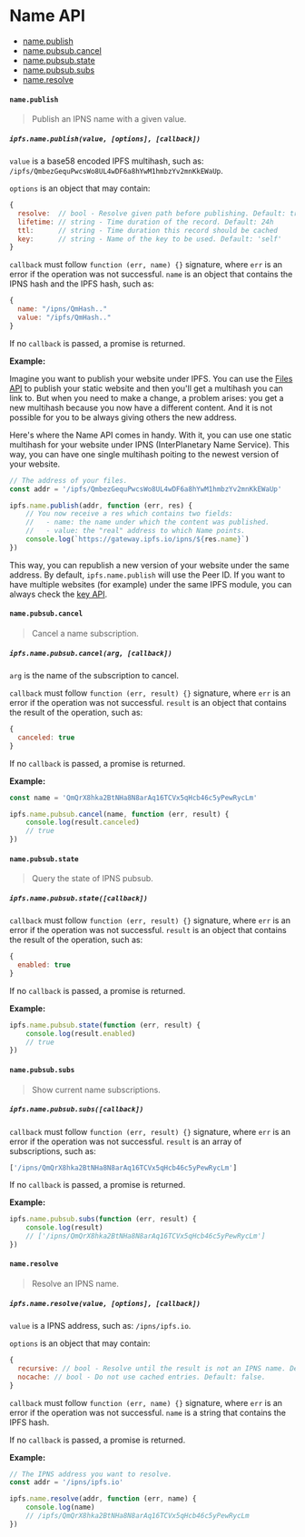 # Name API

* [name.publish](#namepublish)
* [name.pubsub.cancel](#namepubsubcancel)
* [name.pubsub.state](#namepubsubstate)
* [name.pubsub.subs](#namepubsubsubs)
* [name.resolve](#nameresolve)

#### `name.publish`

> Publish an IPNS name with a given value.

##### `ipfs.name.publish(value, [options], [callback])`

`value` is a base58 encoded IPFS multihash, such as: `/ipfs/QmbezGequPwcsWo8UL4wDF6a8hYwM1hmbzYv2mnKkEWaUp`.

`options` is an object that may contain:

```JavaScript
{
  resolve:  // bool - Resolve given path before publishing. Default: true
  lifetime: // string - Time duration of the record. Default: 24h
  ttl:      // string - Time duration this record should be cached
  key:      // string - Name of the key to be used. Default: 'self'
}
```

`callback` must follow `function (err, name) {}` signature, where `err` is an error if the operation was not successful. `name` is an object that contains the IPNS hash and the IPFS hash, such as:

```JavaScript
{
  name: "/ipns/QmHash.."
  value: "/ipfs/QmHash.."
}
```

If no `callback` is passed, a promise is returned.

**Example:**

Imagine you want to publish your website under IPFS. You can use the [Files API](./FILES.md) to publish your static website and then you'll get a multihash you can link to. But when you need to make a change, a problem arises: you get a new multihash because you now have a different content. And it is not possible for you to be always giving others the new address.

Here's where the Name API comes in handy. With it, you can use one static multihash for your website under IPNS (InterPlanetary Name Service). This way, you can have one single multihash poiting to the newest version of your website.

```JavaScript
// The address of your files.
const addr = '/ipfs/QmbezGequPwcsWo8UL4wDF6a8hYwM1hmbzYv2mnKkEWaUp'

ipfs.name.publish(addr, function (err, res) {
    // You now receive a res which contains two fields:
    //   - name: the name under which the content was published.
    //   - value: the "real" address to which Name points.
    console.log(`https://gateway.ipfs.io/ipns/${res.name}`)
})
```

This way, you can republish a new version of your website under the same address. By default, `ipfs.name.publish` will use the Peer ID. If you want to have multiple websites (for example) under the same IPFS module, you can always check the [key API](./KEY.md).

#### `name.pubsub.cancel`

> Cancel a name subscription.

##### `ipfs.name.pubsub.cancel(arg, [callback])`

`arg` is the name of the subscription to cancel.

`callback` must follow `function (err, result) {}` signature, where `err` is an error if the operation was not successful. `result` is an object that contains the result of the operation, such as:

```JavaScript
{
  canceled: true
}
```

If no `callback` is passed, a promise is returned.

**Example:**

```JavaScript
const name = 'QmQrX8hka2BtNHa8N8arAq16TCVx5qHcb46c5yPewRycLm'

ipfs.name.pubsub.cancel(name, function (err, result) {
    console.log(result.canceled)
    // true
})
```

#### `name.pubsub.state`

> Query the state of IPNS pubsub.

##### `ipfs.name.pubsub.state([callback])`

`callback` must follow `function (err, result) {}` signature, where `err` is an error if the operation was not successful. `result` is an object that contains the result of the operation, such as:

```JavaScript
{
  enabled: true
}
```

If no `callback` is passed, a promise is returned.

**Example:**

```JavaScript
ipfs.name.pubsub.state(function (err, result) {
    console.log(result.enabled)
    // true
})
```

#### `name.pubsub.subs`

> Show current name subscriptions.

##### `ipfs.name.pubsub.subs([callback])`

`callback` must follow `function (err, result) {}` signature, where `err` is an error if the operation was not successful. `result` is an array of subscriptions, such as:

```JavaScript
['/ipns/QmQrX8hka2BtNHa8N8arAq16TCVx5qHcb46c5yPewRycLm']
```

If no `callback` is passed, a promise is returned.

**Example:**

```JavaScript
ipfs.name.pubsub.subs(function (err, result) {
    console.log(result)
    // ['/ipns/QmQrX8hka2BtNHa8N8arAq16TCVx5qHcb46c5yPewRycLm']
})
```

#### `name.resolve`

> Resolve an IPNS name.

##### `ipfs.name.resolve(value, [options], [callback])`

`value` is a IPNS address, such as: `/ipns/ipfs.io`.

`options` is an object that may contain:

```JavaScript
{
  recursive: // bool - Resolve until the result is not an IPNS name. Default: false.
  nocache: // bool - Do not use cached entries. Default: false.
}
```

`callback` must follow `function (err, name) {}` signature, where `err` is an error if the operation was not successful. `name` is a string that contains the IPFS hash.

If no `callback` is passed, a promise is returned.

**Example:**

```JavaScript
// The IPNS address you want to resolve.
const addr = '/ipns/ipfs.io'

ipfs.name.resolve(addr, function (err, name) {
    console.log(name)
    // /ipfs/QmQrX8hka2BtNHa8N8arAq16TCVx5qHcb46c5yPewRycLm
})
```
